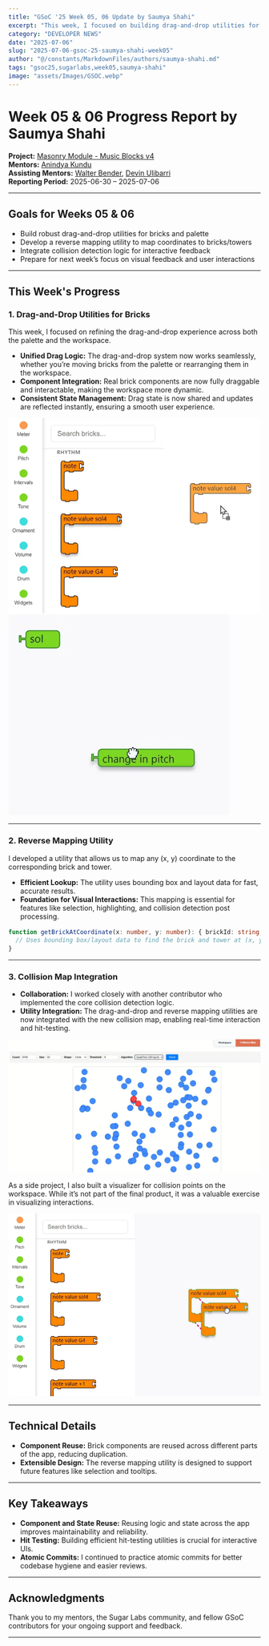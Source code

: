 ```yaml
---
title: "GSoC '25 Week 05, 06 Update by Saumya Shahi"
excerpt: "This week, I focused on building drag-and-drop utilities for bricks, developed a reverse mapping utility for coordinate-to-brick/tower lookup, and integrated these with the new collision map. Next up: visual interactions and user feedback!"
category: "DEVELOPER NEWS"
date: "2025-07-06"
slug: "2025-07-06-gsoc-25-saumya-shahi-week05"
author: "@/constants/MarkdownFiles/authors/saumya-shahi.md"
tags: "gsoc25,sugarlabs,week05,saumya-shahi"
image: "assets/Images/GSOC.webp"
---
```


<!-- markdownlint-disable -->

# Week 05 & 06 Progress Report by Saumya Shahi

**Project:** [Masonry Module - Music Blocks v4](https://github.com/sugarlabs/musicblocks-v4)  
**Mentors:** [Anindya Kundu](https://github.com/meganindya/)  
**Assisting Mentors:** [Walter Bender](https://github.com/walterbender), [Devin Ulibarri](https://github.com/pikurasa)  
**Reporting Period:** 2025-06-30 – 2025-07-06

---

## Goals for Weeks 05 & 06

- Build robust drag-and-drop utilities for bricks and palette
- Develop a reverse mapping utility to map coordinates to bricks/towers
- Integrate collision detection logic for interactive feedback
- Prepare for next week’s focus on visual feedback and user interactions

---

## This Week's Progress

### 1. **Drag-and-Drop Utilities for Bricks**

This week, I focused on refining the drag-and-drop experience across both the palette and the workspace.  
- **Unified Drag Logic:** The drag-and-drop system now works seamlessly, whether you’re moving bricks from the palette or rearranging them in the workspace.
- **Component Integration:** Real brick components are now fully draggable and interactable, making the workspace more dynamic.
- **Consistent State Management:** Drag state is now shared and updates are reflected instantly, ensuring a smooth user experience.

![Drag-and-Drop from Palette](assets/Images/dragFromPallette.webp)  
![Drag-and-Drop on Workspace](assets/Images/dragAroundWorkspace.webp)

---

### 2. **Reverse Mapping Utility**

I developed a utility that allows us to map any (x, y) coordinate to the corresponding brick and tower.  
- **Efficient Lookup:** The utility uses bounding box and layout data for fast, accurate results.
- **Foundation for Visual Interactions:** This mapping is essential for features like selection, highlighting, and collision detection post processing.

```typescript
function getBrickAtCoordinate(x: number, y: number): { brickId: string, towerId: string } | null {
  // Uses bounding box/layout data to find the brick and tower at (x, y)
}
```

---

### 3. **Collision Map Integration**

- **Collaboration:** I worked closely with another contributor who implemented the core collision detection logic.
- **Utility Integration:** The drag-and-drop and reverse mapping utilities are now integrated with the new collision map, enabling real-time interaction and hit-testing.

![Collision Map](assets/Images/collision.webp)

As a side project, I also built a visualizer for collision points on the workspace. While it’s not part of the final product, it was a valuable exercise in visualizing interactions.

![Drag-and-Drop on Workspace with collision detection](assets/Images/collisionVisual.webp)

---

## Technical Details

- **Component Reuse:** Brick components are reused across different parts of the app, reducing duplication.
- **Extensible Design:** The reverse mapping utility is designed to support future features like selection and tooltips.

---

## Key Takeaways

- **Component and State Reuse:** Reusing logic and state across the app improves maintainability and reliability.
- **Hit Testing:** Building efficient hit-testing utilities is crucial for interactive UIs.
- **Atomic Commits:** I continued to practice atomic commits for better codebase hygiene and easier reviews.

---

## Acknowledgments

Thank you to my mentors, the Sugar Labs community, and fellow GSoC contributors for your ongoing support and feedback.

---

<!-- markdownlint-enable -->